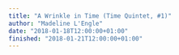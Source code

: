 ```yaml
---
title: "A Wrinkle in Time (Time Quintet, #1)"
author: "Madeline L'Engle"
date: "2018-01-18T12:00:00+01:00"
finished: "2018-01-21T12:00:00+01:00"
---
```

